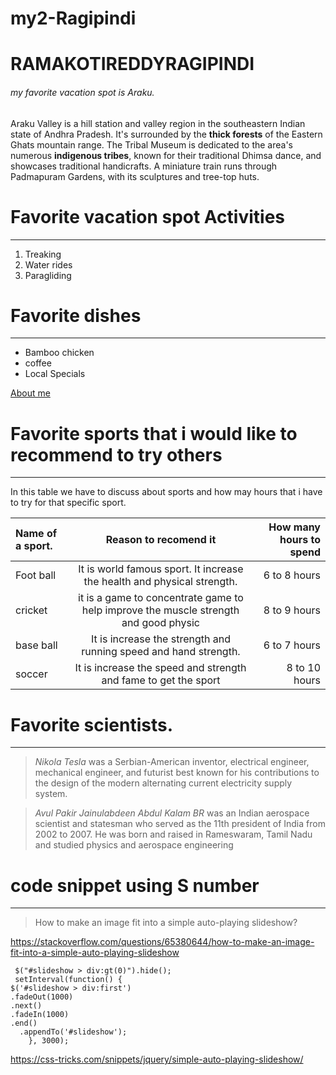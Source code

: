 # my2-Ragipindi



# RAMAKOTIREDDYRAGIPINDI
###### my favorite vacation spot is Araku.

Araku Valley is a hill station and valley region in the southeastern Indian state of Andhra Pradesh. It's surrounded by the **thick forests** of the Eastern Ghats mountain range. The Tribal Museum is dedicated to the area's numerous **indigenous tribes**, known for their traditional Dhimsa dance, and showcases traditional handicrafts. A miniature train runs through Padmapuram Gardens, with its sculptures and tree-top huts.

# Favorite vacation spot Activities

---

1. Treaking
2. Water rides
3. Paragliding

# Favorite dishes
---

* Bamboo chicken
* coffee
* Local Specials

[About me](MyStats.md)


# Favorite sports that i would like to recommend to try others

---

In this table we have to discuss about sports and how may hours that i have to try for that specific sport.

| Name of a sport.    | Reason to recomend it | How many hours to spend     | 
| :---        |    :----:   |          ---: |
| Foot ball    | It is world famous sport. It increase the health and physical strength.      | 6 to 8 hours  |
| cricket   | it is a game to concentrate game to help improve the muscle strength and good physic        | 8 to 9 hours      |
| base ball   | It is increase the strength and running speed and hand strength.        | 6 to 7 hours      |
| soccer   | It is increase the speed and strength and fame to get the sport        | 8 to 10 hours      |



# Favorite scientists.
---

> *Nikola Tesla* was a Serbian-American inventor, electrical engineer, mechanical engineer, and futurist best known for his contributions to the design of the modern alternating current electricity supply system.

>*Avul Pakir Jainulabdeen Abdul Kalam BR* was an Indian aerospace scientist and statesman who served as the 11th president of India from 2002 to 2007. He was born and raised in Rameswaram, Tamil Nadu and studied physics and aerospace engineering

# code snippet using S number
---



>How to make an image fit into a simple auto-playing slideshow?


https://stackoverflow.com/questions/65380644/how-to-make-an-image-fit-into-a-simple-auto-playing-slideshow


     $("#slideshow > div:gt(0)").hide();
     setInterval(function() { 
    $('#slideshow > div:first')
    .fadeOut(1000)
    .next()
    .fadeIn(1000)
    .end()
      .appendTo('#slideshow');
        }, 3000);


https://css-tricks.com/snippets/jquery/simple-auto-playing-slideshow/